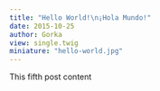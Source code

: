 ```yaml
---
title: "Hello World!\n¡Hola Mundo!"
date: 2015-10-25
author: Gorka
view: single.twig
miniature: "hello-world.jpg"
---
```

This fifth post content